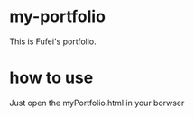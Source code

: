 # my-portfolio
This is Fufei's portfolio.
# how to use
Just open the myPortfolio.html in your borwser
